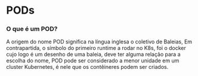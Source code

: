 # PODs

### O que é um POD?

A origem do nome POD significa na língua inglesa o coletivo de Baleias, Em contrapartida, o símbolo do primeiro runtime a rodar no K8s, foi o docker cujo logo é um desenho de uma baleia, deve ter alguma relação para a escolha do nome, POD pode ser considerado a menor unidade em um cluster Kubernetes, é nele que os contêineres podem ser criados.
